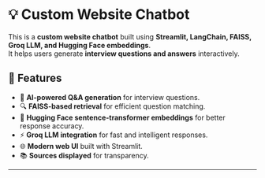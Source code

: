 # 💡 Custom Website Chatbot

This is a **custom website chatbot** built using **Streamlit, LangChain, FAISS, Groq LLM, and Hugging Face embeddings**.  
It helps users generate **interview questions and answers** interactively.

## 🚀 Features
- 🤖 **AI-powered Q&A generation** for interview questions.
- 🔍 **FAISS-based retrieval** for efficient question matching.
- 🧠 **Hugging Face sentence-transformer embeddings** for better response accuracy.
- ⚡ **Groq LLM integration** for fast and intelligent responses.
- 🌐 **Modern web UI** built with Streamlit.
- 📚 **Sources displayed** for transparency.

---


